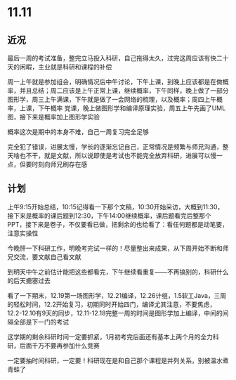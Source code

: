 # 11.11

## 近况

最后一周的考试准备，整完立马投入科研，自己拖得太久，过完这周应该有快二十天的闲暇，主业就是科研和课程的补偿

周一上午就是参加组会，明确情况后中午讨论，下午上课，到晚上应该都是在做概率，并且总结；周二应该是上午正常上课，继续概率，下午同样，晚上做了一部分图形学，周三上午满课，下午就是做了一会网络的梳理，以及概率；周四上午概率，上课，下午概率 党课，晚上做图形学和编译原理实验，周五上午先画了UML图，接下来是概率加上图形学实验

概率这次是期中的本身不难，自己一周复习完全足够

完全犯了错误，进展太慢，学长的逐渐忘记自己，正常情况是频繁与师兄沟通，整天啥也不干，就是文献，所以说即使是考试也不能完全放弃科研，进展可以慢一点，但要时刻向师兄刷存在感



## 计划

上午9:15开始总结，10:15记得看一下那个文稿，10:30开始采访，大概到11:30，接下来是概率的课后题到12:30，下午14:00继续概率，课后题看完后整那个PPT，接下来是卷子，不仅要看已做，把剩余的也给看了：看任何题都是动笔要，注意实操性

今晚肝一下科研工作，明晚考完试一样的！尽量整出来成果，从下周开始不断和师兄交流，要文献自己看文献

到明天中午之前估计能把这些都看完，下午继续看重复——不再搞别的，科研什么的后天搪塞过去

看了一下期末，12.19第一场图形学，12.21编译，12.26计组，1.5软工Java，三周的轻松时间，12.2开始复习，初期同时开始四门，编译尤其注意，不要焦虑，12.2-12.10有9天的同步，12.11-12.18完整一周的时间是图形学加上编译，中间的间隔全部是下一门的考试

这学期的剩余科研时间一定要抓紧，1月初考完后面还有基本上两个月的全力科研，后面千万不要再参加什么竞赛

一定要抽时间科研，一定要！科研现在是和自己那个课程是并列关系，别被温水煮青蛙了
